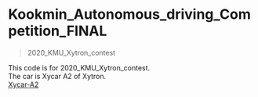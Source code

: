 # Kookmin_Autonomous_driving_Competition_FINAL   
> 2020_KMU_Xytron_contest    


This code is for 2020_KMU_Xytron_contest.    
The car is Xycar A2 of Xytron.    
[Xycar-A2](http://xytron.co.kr/?page_id=502)      



